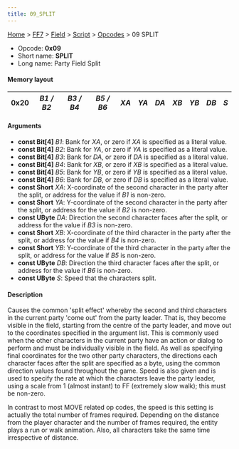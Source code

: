 ```yaml
---
title: 09_SPLIT
---
```


[Home](../../../../index.md) > [FF7](../../../../FF7.md) > [Field](../../../Field.md) > [Script](../../Script.md) > [Opcodes](../Opcodes.md) > 09 SPLIT

-   Opcode: **0x09**
-   Short name: **SPLIT**
-   Long name: Party Field Split

#### Memory layout

| 0x20 | *B1 / B2* | *B3 / B4* | *B5 / B6* | *XA* | *YA* | *DA* | *XB* | *YB* | *DB* | *S* |
|------|-----------|-----------|-----------|------|------|------|------|------|------|-----|

#### Arguments

-   **const Bit\[4\]** *B1*: Bank for *XA*, or zero if *XA* is specified as a literal value.
-   **const Bit\[4\]** *B2*: Bank for *YA*, or zero if *YA* is specified as a literal value.
-   **const Bit\[4\]** *B3*: Bank for *DA*, or zero if *DA* is specified as a literal value.
-   **const Bit\[4\]** *B4*: Bank for *XB*, or zero if *XB* is specified as a literal value.
-   **const Bit\[4\]** *B5*: Bank for *YB*, or zero if *YB* is specified as a literal value.
-   **const Bit\[4\]** *B6*: Bank for *DB*, or zero if *DB* is specified as a literal value.
-   **const Short** *XA*: X-coordinate of the second character in the party after the split, or address for the value if *B1* is non-zero.
-   **const Short** *YA*: Y-coordinate of the second character in the party after the split, or address for the value if *B2* is non-zero.
-   **const UByte** *DA*: Direction the second character faces after the split, or address for the value if *B3* is non-zero.
-   **const Short** *XB*: X-coordinate of the third character in the party after the split, or address for the value if *B4* is non-zero.
-   **const Short** *YB*: Y-coordinate of the third character in the party after the split, or address for the value if *B5* is non-zero.
-   **const UByte** *DB*: Direction the third character faces after the split, or address for the value if *B6* is non-zero.
-   **const UByte** *S*: Speed that the characters split.

#### Description

Causes the common 'split effect' whereby the second and third characters in the current party 'come out' from the party leader. That is, they become visible in the field, starting from the centre of the party leader, and move out to the coordinates specified in the argument list. This is commonly used when the other characters in the current party have an action or dialog to perform and must be individually visible in the field. As well as specifying final coordinates for the two other party characters, the directions each character faces after the split are specified as a byte, using the common direction values found throughout the game. Speed is also given and is used to specify the rate at which the characters leave the party leader, using a scale from 1 (almost instant) to FF (extremely slow walk); this must be non-zero.

In contrast to most MOVE related op codes, the speed is this setting is actually the total number of frames required. Depending on the distance from the player character and the number of frames required, the entity plays a run or walk animation. Also, all characters take the same time irrespective of distance.

